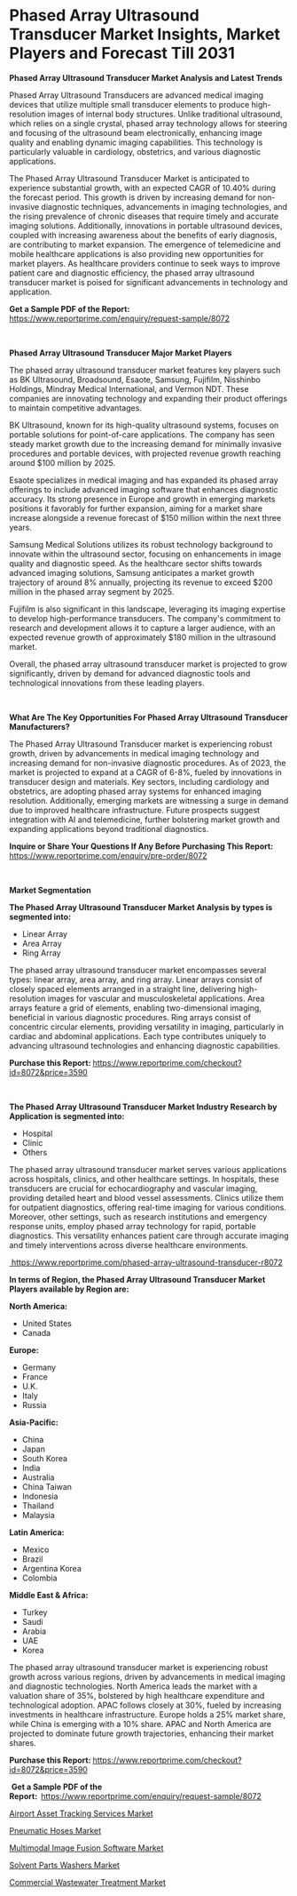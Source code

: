 <p><h1>Phased Array Ultrasound Transducer Market Insights, Market Players and Forecast Till 2031</h1></p><p><strong>Phased Array Ultrasound Transducer Market Analysis and Latest Trends</strong></p>
<p><p>Phased Array Ultrasound Transducers are advanced medical imaging devices that utilize multiple small transducer elements to produce high-resolution images of internal body structures. Unlike traditional ultrasound, which relies on a single crystal, phased array technology allows for steering and focusing of the ultrasound beam electronically, enhancing image quality and enabling dynamic imaging capabilities. This technology is particularly valuable in cardiology, obstetrics, and various diagnostic applications.</p><p>The Phased Array Ultrasound Transducer Market is anticipated to experience substantial growth, with an expected CAGR of 10.40% during the forecast period. This growth is driven by increasing demand for non-invasive diagnostic techniques, advancements in imaging technologies, and the rising prevalence of chronic diseases that require timely and accurate imaging solutions. Additionally, innovations in portable ultrasound devices, coupled with increasing awareness about the benefits of early diagnosis, are contributing to market expansion. The emergence of telemedicine and mobile healthcare applications is also providing new opportunities for market players. As healthcare providers continue to seek ways to improve patient care and diagnostic efficiency, the phased array ultrasound transducer market is poised for significant advancements in technology and application.</p></p>
<p><strong>Get a Sample PDF of the Report:&nbsp;</strong> <a href="https://www.reportprime.com/enquiry/request-sample/8072?utm_campaign=1126&utm_medium=2&utm_source=Github&utm_content=ia&utm_term=26112024&utm_id=phased-array-ultrasound-transducer">https://www.reportprime.com/enquiry/request-sample/8072</a></p>
<p>&nbsp;</p>
<p><strong>Phased Array Ultrasound Transducer Major Market Players</strong></p>
<p><p>The phased array ultrasound transducer market features key players such as BK Ultrasound, Broadsound, Esaote, Samsung, Fujifilm, Nisshinbo Holdings, Mindray Medical International, and Vermon NDT. These companies are innovating technology and expanding their product offerings to maintain competitive advantages.</p><p>BK Ultrasound, known for its high-quality ultrasound systems, focuses on portable solutions for point-of-care applications. The company has seen steady market growth due to the increasing demand for minimally invasive procedures and portable devices, with projected revenue growth reaching around $100 million by 2025.</p><p>Esaote specializes in medical imaging and has expanded its phased array offerings to include advanced imaging software that enhances diagnostic accuracy. Its strong presence in Europe and growth in emerging markets positions it favorably for further expansion, aiming for a market share increase alongside a revenue forecast of $150 million within the next three years.</p><p>Samsung Medical Solutions utilizes its robust technology background to innovate within the ultrasound sector, focusing on enhancements in image quality and diagnostic speed. As the healthcare sector shifts towards advanced imaging solutions, Samsung anticipates a market growth trajectory of around 8% annually, projecting its revenue to exceed $200 million in the phased array segment by 2025.</p><p>Fujifilm is also significant in this landscape, leveraging its imaging expertise to develop high-performance transducers. The company's commitment to research and development allows it to capture a larger audience, with an expected revenue growth of approximately $180 million in the ultrasound market.</p><p>Overall, the phased array ultrasound transducer market is projected to grow significantly, driven by demand for advanced diagnostic tools and technological innovations from these leading players.</p></p>
<p>&nbsp;</p>
<p><strong>What Are The Key Opportunities For Phased Array Ultrasound Transducer Manufacturers?</strong></p>
<p><p>The Phased Array Ultrasound Transducer market is experiencing robust growth, driven by advancements in medical imaging technology and increasing demand for non-invasive diagnostic procedures. As of 2023, the market is projected to expand at a CAGR of 6-8%, fueled by innovations in transducer design and materials. Key sectors, including cardiology and obstetrics, are adopting phased array systems for enhanced imaging resolution. Additionally, emerging markets are witnessing a surge in demand due to improved healthcare infrastructure. Future prospects suggest integration with AI and telemedicine, further bolstering market growth and expanding applications beyond traditional diagnostics.</p></p>
<p><strong>Inquire or Share Your Questions If Any Before Purchasing This Report:</strong> <a href="https://www.reportprime.com/enquiry/pre-order/8072?utm_campaign=1126&utm_medium=2&utm_source=Github&utm_content=ia&utm_term=26112024&utm_id=phased-array-ultrasound-transducer">https://www.reportprime.com/enquiry/pre-order/8072</a></p>
<p>&nbsp;</p>
<p><strong>Market Segmentation</strong></p>
<p><strong>The Phased Array Ultrasound Transducer Market Analysis by types is segmented into:</strong></p>
<p><ul><li>Linear Array</li><li>Area Array</li><li>Ring Array</li></ul></p>
<p><p>The phased array ultrasound transducer market encompasses several types: linear array, area array, and ring array. Linear arrays consist of closely spaced elements arranged in a straight line, delivering high-resolution images for vascular and musculoskeletal applications. Area arrays feature a grid of elements, enabling two-dimensional imaging, beneficial in various diagnostic procedures. Ring arrays consist of concentric circular elements, providing versatility in imaging, particularly in cardiac and abdominal applications. Each type contributes uniquely to advancing ultrasound technologies and enhancing diagnostic capabilities.</p></p>
<p><strong>Purchase this Report:&nbsp;</strong><a href="https://www.reportprime.com/checkout?id=8072&price=3590&utm_campaign=1126&utm_medium=2&utm_source=Github&utm_content=ia&utm_term=26112024&utm_id=phased-array-ultrasound-transducer">https://www.reportprime.com/checkout?id=8072&price=3590</a></p>
<p>&nbsp;</p>
<p><strong>The Phased Array Ultrasound Transducer Market Industry Research by Application is segmented into:</strong></p>
<p><ul><li>Hospital</li><li>Clinic</li><li>Others</li></ul></p>
<p><p>The phased array ultrasound transducer market serves various applications across hospitals, clinics, and other healthcare settings. In hospitals, these transducers are crucial for echocardiography and vascular imaging, providing detailed heart and blood vessel assessments. Clinics utilize them for outpatient diagnostics, offering real-time imaging for various conditions. Moreover, other settings, such as research institutions and emergency response units, employ phased array technology for rapid, portable diagnostics. This versatility enhances patient care through accurate imaging and timely interventions across diverse healthcare environments.</p></p>
<p><a href="https://www.reportprime.com/phased-array-ultrasound-transducer-r8072?utm_campaign=1126&utm_medium=2&utm_source=Github&utm_content=ia&utm_term=26112024&utm_id=phased-array-ultrasound-transducer">&nbsp;https://www.reportprime.com/phased-array-ultrasound-transducer-r8072</a></p>
<p><strong>In terms of Region, the Phased Array Ultrasound Transducer Market Players available by Region are:</strong></p>
<p>
    <p> <strong> North America: </strong>
        <ul>
            <li>United States</li>
            <li>Canada</li>
        </ul>
        </p> 
    <p> <strong> Europe: </strong>
        <ul>
            <li>Germany</li>
            <li>France</li>
            <li>U.K.</li>
            <li>Italy</li>
            <li>Russia</li>
        </ul>
        </p> 
    <p> <strong> Asia-Pacific: </strong>
        <ul>
            <li>China</li>
            <li>Japan</li>
            <li>South Korea</li>
            <li>India</li>
            <li>Australia</li>
            <li>China Taiwan</li>
            <li>Indonesia</li>
            <li>Thailand</li>
            <li>Malaysia</li>
        </ul>
        </p> 
    <p> <strong> Latin America: </strong>
        <ul>
            <li>Mexico</li>
            <li>Brazil</li>
            <li>Argentina Korea</li>
            <li>Colombia</li>
        </ul>
        </p> 
    <p> <strong> Middle East & Africa: </strong>
        <ul>
            <li>Turkey</li>
            <li>Saudi</li>
            <li>Arabia</li>
            <li>UAE</li>
            <li>Korea</li>
        </ul>
    </p>
    </p>
<p><p>The phased array ultrasound transducer market is experiencing robust growth across various regions, driven by advancements in medical imaging and diagnostic technologies. North America leads the market with a valuation share of 35%, bolstered by high healthcare expenditure and technological adoption. APAC follows closely at 30%, fueled by increasing investments in healthcare infrastructure. Europe holds a 25% market share, while China is emerging with a 10% share. APAC and North America are projected to dominate future growth trajectories, enhancing their market shares.</p></p>
<p><strong>Purchase this Report: </strong><a href="https://www.reportprime.com/checkout?id=8072&price=3590&utm_campaign=1126&utm_medium=2&utm_source=Github&utm_content=ia&utm_term=26112024&utm_id=phased-array-ultrasound-transducer">https://www.reportprime.com/checkout?id=8072&price=3590</a></p>
<p>&nbsp;<strong>Get a Sample PDF of the Report:&nbsp;&nbsp;</strong><a href="https://www.reportprime.com/enquiry/request-sample/8072?utm_campaign=1126&utm_medium=2&utm_source=Github&utm_content=ia&utm_term=26112024&utm_id=phased-array-ultrasound-transducer">https://www.reportprime.com/enquiry/request-sample/8072</a></p>
<p><strong></strong></p>
<p><p><a href="https://issuu.com/reportprime-2/docs/airport-asset-tracking-services-mar_8894e4a5c61d1d?utm_campaign=1126&utm_medium=2&utm_source=Github&utm_content=ia&utm_term=26112024&utm_id=phased-array-ultrasound-transducer">Airport Asset Tracking Services Market</a></p><p><a href="https://www.linkedin.com/pulse/anticipated-cagr-83-pneumatic-hoses-market-analysis-report-nejjc?utm_campaign=1126&utm_medium=2&utm_source=Github&utm_content=ia&utm_term=26112024&utm_id=phased-array-ultrasound-transducer">Pneumatic Hoses Market</a></p><p><a href="https://issuu.com/reportprime-2/docs/multimodal-image-fusion-software-ma_cf556415097198?utm_campaign=1126&utm_medium=2&utm_source=Github&utm_content=ia&utm_term=26112024&utm_id=phased-array-ultrasound-transducer">Multimodal Image Fusion Software Market</a></p><p><a href="https://www.linkedin.com/pulse/market-revenue-forecast-solvent-parts-washers-industry-shflf?utm_campaign=1126&utm_medium=2&utm_source=Github&utm_content=ia&utm_term=26112024&utm_id=phased-array-ultrasound-transducer">Solvent Parts Washers Market</a></p><p><a href="https://www.linkedin.com/pulse/commercial-wastewater-treatment-market-growth-key-factors-cmgye?utm_campaign=1126&utm_medium=2&utm_source=Github&utm_content=ia&utm_term=26112024&utm_id=phased-array-ultrasound-transducer">Commercial Wastewater Treatment Market</a></p></p>